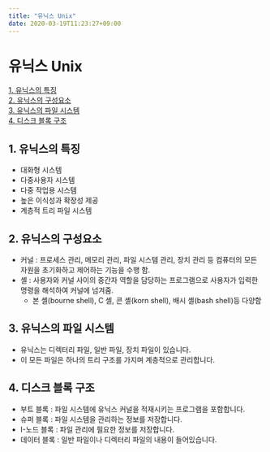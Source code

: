 ```yaml
---
title: "유닉스 Unix"
date: 2020-03-19T11:23:27+09:00
---
```


# 유닉스 Unix

[1. 유닉스의 특징](##-1.-유닉스의-특징)  
[2. 유닉스의 구성요소](##-2.-유닉스의-구성요소)  
[3. 유닉스의 파일 시스템](##-3.-유닉스의-파일-시스템)  
[4. 디스크 블록 구조](##-4.-디스크-블록-구조)

## 1. 유닉스의 특징

- 대화형 시스템
- 다중사용자 시스템
- 다중 작업용 시스템
- 높은 이식성과 확장성 제공
- 계층적 트리 파일 시스템

## 2. 유닉스의 구성요소

- 커널 : 프로세스 관리, 메모리 관리, 파일 시스템 관리, 장치 관리 등 컴퓨터의 모든 자원을 초기화하고 제어하는 기능을 수행 함.
- 셸 : 사용자와 커널 사이의 중간자 역할을 담당하는 프로그램으로 사용자가 입력한 명령을 해석하여 커널에 넘겨줌.
    - 본 셸(bourne shell), C 셸, 콘 셸(korn shell), 배시 셸(bash shell)등 다양함

## 3. 유닉스의 파일 시스템

- 유닉스는 디렉터리 파일, 일반 파일, 장치 파일이 있습니다.
- 이 모든 파일은 하나의 트리 구조를 가지며 계층적으로 관리합니다.

## 4. 디스크 블록 구조

- 부트 블록 : 파일 시스템에 유닉스 커널을 적재시키는 프로그램을 포함합니다.
- 슈퍼 블록 : 파일 시스템을 관리하는 정보를 저장합니다.
- I-노드 블록 : 파일 관리에 필요한 정보를 저장합니다.
- 데이터 블록 : 일반 파일이나 디렉터리 파일의 내용이 들어있습니다.
